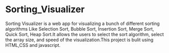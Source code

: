 # Sorting_Visualizer
 Sorting Visualizer is a web app for visualizing a bunch of different sorting algorithms Like Selection Sort, Bubble Sort, Insertion Sort, Merge Sort, Quick Sort, Heap Sort.It allows the users to select the sort algorithm, select the array size, and speed of the visualization.This project is bulit using HTML,CSS and javascript.
